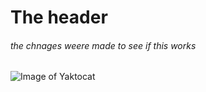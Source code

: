 #  <h1> The header
###### the chnages weere made to see if this works 

![Image of Yaktocat](https://octodex.github.com/images/yaktocat.png)

